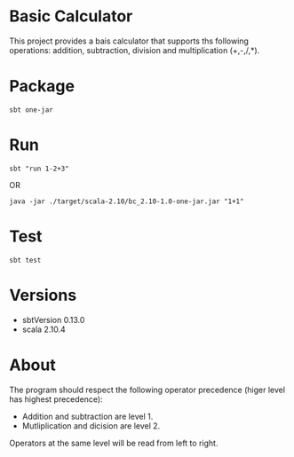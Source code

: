 # Basic Calculator

This project provides a bais calculator that supports ths following operations:
addition, subtraction, division and multiplication (+,-,/,*).

# Package
```
sbt one-jar
```

# Run
```
sbt "run 1-2+3"
```
OR
```
java -jar ./target/scala-2.10/bc_2.10-1.0-one-jar.jar "1+1"
```

# Test
```
sbt test
```

# Versions
* sbtVersion 0.13.0
* scala 2.10.4

# About

The program should respect the following operator precedence (higer level has highest precedence):

* Addition and subtraction are level 1.
* Mutliplication and dicision are level 2.

Operators at the same level will be read from left to right.


